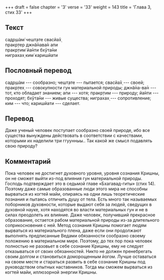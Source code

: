 +++
draft = false
chapter = '3'
verse = '33'
weight = 143
title = 'Глава 3, стих 33'
+++
## Текст

садр̣ш́ам̇ чешт̣ате свасйа̄х̣  
пракр̣тер джн̃а̄нава̄н апи  
пракр̣тим̇ йа̄нти бхӯта̄ни  
ниграхах̣ ким̇ каришйати

## Пословный перевод

садр̣ш́ам --- сообразно; чешт̣ате --- пытается; свасйа̄х̣ --- своей; пракр̣тех̣
--- совокупности гун материальной природы; джн̃а̄на-ва̄н --- тот, кто
обладает знанием; апи --- хотя; пракр̣тим --- природу; йа̄нти ---
проходят; бхӯта̄ни --- живые существа; ниграхах̣ --- сопротивление; ким
--- что; каришйати --- сделает.

## Перевод

Даже ученый человек поступает сообразно своей природе, ибо все существа
вынуждены действовать в соответствии с качествами, которыми их наделили
три ггуунныы.. Так какой же смысл подавлять свою природу?

## Комментарий

Пока человек не достигнет духовного уровня, уровня сознания Кришны, он
не сможет выйти из-под влияния гун материальной природы. Господь
подтверждает это в седьмой главе «Бхагавад-гиты» (стих 14). Поэтому даже
самые образованные люди этого мира не способны вырваться из когтей майи,
опираясь на одни лишь теоретические познания и пытаясь отличить душу от
тела. Есть много так называемых поборников духовности, которые выдают
себя за людей, сведущих в духовной науке, хотя находятся во власти
материальных гун и не в силах преодолеть их влияние. Даже человек,
получивший прекрасное образование, остается рабом материальной природы
из-за длительного соприкосновения с ней. Метод сознания Кришны помогает
людям вырваться из материального плена, даже если они продолжают
выполнять предписанные Ведами обязанности сообразно своему положению в
материальном мире. Поэтому, до тех пор пока человек полностью не
разовьет в себе сознание Кришны, ему не следует отказываться от своих
обязанностей. Никто не должен пренебрегать своим долгом и становиться
доморощенным йогом. Лучше оставаться на своем месте и стараться развить
в себе сознание Кришны под руководством опытных наставников. Тогда мы
сможем вырваться из когтей майи, иллюзорной энергии Кришны.
